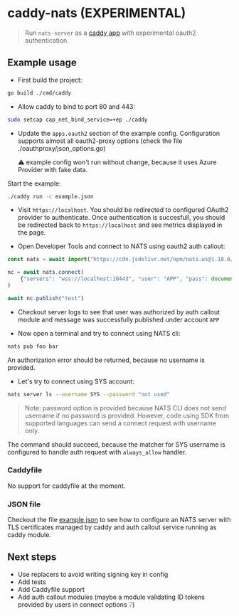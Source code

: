 # caddy-nats (EXPERIMENTAL)

> Run `nats-server` as a [caddy app](https://caddyserver.com/docs/extending-caddy#app-modules) with experimental oauth2 authentication.

## Example usage

- First build the project:

```bash
go build ./cmd/caddy
```

- Allow caddy to bind to port 80 and 443:

```bash
sudo setcap cap_net_bind_service=+ep ./caddy
```

- Update the  `apps.oauth2` section of the example config. Configuration supports almost all oauth2-proxy options (check the file ./oauthproxy/json_options.go)

  ⚠ example config won't run without change, because it uses Azure Provider with fake data.

Start the example:

```bash
./caddy run -c example.json
```

- Visit `https://localhost`. You should be redirected to configured OAuth2 provider to authenticate. Once authentication is succesfull, you should be redirected back to `https://localhost` and see metrics displayed in the page.

- Open Developer Tools and connect to NATS using oauth2 auth callout:

```javascript
const nats = await import("https://cdn.jsdelivr.net/npm/nats.ws@1.18.0/esm/nats.js")

nc = await nats.connect(
	{"servers": "wss://localhost:10443", "user": "APP", "pass": document.cookie}
)

await nc.publish("test")
```

- Checkout server logs to see that user was authorized by auth callout module and message was successfully published under account `APP`


- Now open a terminal and try to connect using NATS cli:

```bash
nats pub foo bar
```

  An authorization error should be returned, because no username is provided.

- Let's try to connect using SYS account:

```bash
nats server ls --username SYS --password "not used"
```

  > Note: password option is provided because NATS CLI does not send username if no password is provided. However, code using SDK from supported languages can send a connect request with username only.

  The command should succeed, because the matcher for SYS username is configured to handle auth request with `always_allow` handler.

### Caddyfile

No support for caddyfile at the moment.

### JSON file

Checkout the file [example.json](./example.json) to see how to configure an NATS server with TLS certificates managed by caddy and auth callout service running as caddy module.

## Next steps

- Use replacers to avoid writing signing key in config
- Add tests
- Add Caddyfile support
- Add auth callout modules (maybe a module validating ID tokens provided by users in connect options ❔)
